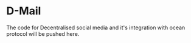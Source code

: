 # D-Mail


The code for Decentralised social media and it's integration with ocean protocol will be pushed here.
